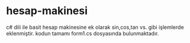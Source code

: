 # hesap-makinesi
c# dili ile basit hesap makinesine ek olarak sin,cos,tan vs. gibi işlemlerde eklenmiştir.
kodun tamamı form1.cs dosyasında bulunmaktadır.
